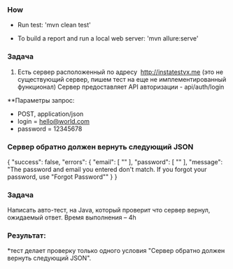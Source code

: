 ### How
* Run test: 'mvn clean test'

* To build a report and run a local web server: 'mvn allure:serve'

### Задача 

1. Есть сервер расположенный по адресу ​ http://instatestvx.me​ (это не существующий сервер,
пишем тест на еще не имплементированный функционал)
Сервер предоставляет API авторизации - api/auth/login

**Параметры запрос:
* POST, application/json
* login = hello@world.com
* password = 12345678

### Сервер обратно должен вернуть следующий JSON
{
"success": false,
"errors": {
"email": [
""
],
"password": [
""
],
"message": "The password and email you entered don't match. If you forgot your password,
use \"Forgot Password\""
}
}

### Задача
Написать авто-тест, на Java, который проверит что сервер вернул, ожидаемый ответ.
Время выполнения – 4h


### Результат:
*тест делает проверку только одного условия "Сервер обратно должен вернуть следующий JSON".

